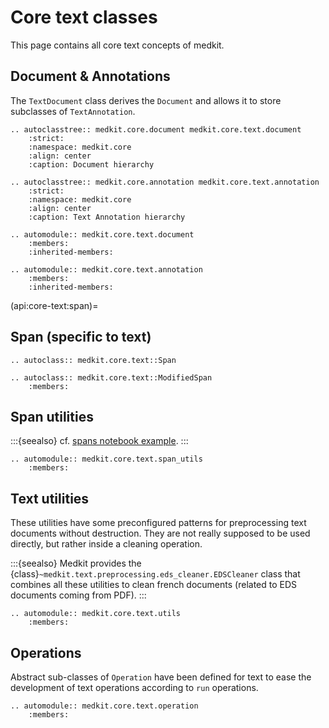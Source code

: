 # Core text classes

This page contains all core text concepts of medkit.

## Document & Annotations

The `TextDocument` class derives the `Document` and allows it to store
subclasses of `TextAnnotation`.

```{eval-rst}
.. autoclasstree:: medkit.core.document medkit.core.text.document
    :strict:
    :namespace: medkit.core
    :align: center
    :caption: Document hierarchy
```

```{eval-rst}
.. autoclasstree:: medkit.core.annotation medkit.core.text.annotation
    :strict:
    :namespace: medkit.core
    :align: center
    :caption: Text Annotation hierarchy
```

```{eval-rst}
.. automodule:: medkit.core.text.document
    :members:
    :inherited-members:
```

```{eval-rst}
.. automodule:: medkit.core.text.annotation
    :members:
    :inherited-members:
```

(api:core-text:span)=
## Span (specific to text)

```{eval-rst}
.. autoclass:: medkit.core.text::Span
```

```{eval-rst}
.. autoclass:: medkit.core.text::ModifiedSpan
    :members:
```

## Span utilities

:::{seealso}
cf. [spans notebook example](../examples/spans).
:::

```{eval-rst}
.. automodule:: medkit.core.text.span_utils
    :members:
```

## Text utilities

These utilities have some preconfigured patterns for preprocessing text documents without destruction. They are not really supposed to be used directly, but rather inside a cleaning operation.

:::{seealso}
 Medkit provides the {class}`~medkit.text.preprocessing.eds_cleaner.EDSCleaner` class that combines all these utilities to clean french documents (related to EDS documents coming from PDF).
:::

```{eval-rst}
.. automodule:: medkit.core.text.utils
    :members:
```

## Operations

Abstract sub-classes of `Operation` have been defined for text to ease the
development of text operations according to `run` operations.

```{eval-rst}
.. automodule:: medkit.core.text.operation
    :members:
```

